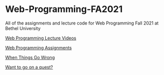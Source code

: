 # Web-Programming-FA2021
All of the assignments and lecture code for Web Programming Fall 2021 at Bethel University

[Web Programming Lecture Videos](https://www.youtube.com/playlist?list=PLar83IIzEy4poqYHyjipNrbBg9aKP4b2v)

[Web Programming Assignments](https://www.youtube.com/playlist?list=PLar83IIzEy4rg4MQHcKCiRVezWP5DKjKd)

[When Things Go Wrong](https://www.youtube.com/playlist?list=PLar83IIzEy4rno41IQv7HEj6IcEGlw5tM)

[Want to go on a quest?](https://webprogrammingthequest.azurewebsites.net)
